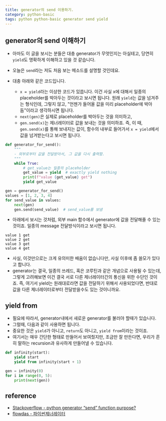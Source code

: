 ```yaml
---
title: generator의 send 이용하기. 
category: python-basic
tags: python python-basic generator send yield 
---
```


## generator의 send 이해하기

- 아마도 이 글을 보시는 분들은 대충 generator가 무엇인지는 아실테고, 당연히 `yield`도 명확하게 이해하고 있을 것 같습니다. 
- 오늘은 `send`라는 저도 처음 보는 메소드를 설명할 것인데요. 

- 대충 아래와 같은 코드입니다. 
  - `x = yield`라는 이상한 코드가 있씁니다. 이건 사실 x에 대해서 일종의 placeholder를 박아두는 것이라고 보시면 됩니다. 원래 `yield`는 값을 넘겨주는 형식인데, 그렇지 않고, "언젠가 들어올 값을 미리 placeholder에 박아둠"이라고 생각하시면 됩니다.
  - `next(gen)`은 실제로 placeholder를 박아두는 것을 의미하고, 
  - `gen.send(x)`는 제너레이터로 값을 보내는 것을 의미하죠. 즉, 이 때, `gen.send(x)`를 통해 보내지는 값이, 함수의 내부로 들어가서 `x = yield`에서 값을 넘겨받는다고 보시면 됩니다.

```python
def generator_for_send():
    """
    - 외부로부터 값을 전달받아서, 그 값을 다시 출력함.
    """
    while True:
        # get_value는 일종의 placeholder
        get_value = yield  # exactly yield nothing
        print(f"value {get_value} get")
        yield get_value

gen = generator_for_send()
values = [1, 2, 3, 4]
for send_value in values:
    next(gen)
    gen.send(send_value)  # send_value를 보냄
```

- 아래에서 보시는 것처럼, 외부 main 함수에서 generator에 값을 전달해줄 수 있는 것이죠. 일종의 message 전달방식이라고 보시면 됩니다.

```plaintext
value 1 get
value 2 get
value 3 get
value 4 get
```

- 사실, 이것만으로는 크게 유의미한 배움이 없습니다만, 사실 이후에 좀 쓸모가 있다고 합니다. 
- generator는 결국, 일종의 쓰레드, 혹은 코루틴과 같은 개념으로 사용될 수 있는데, 그렇게 고려해보면 이건 결국 서로 다른 제너레이터간의 통신을 위한 수단인 것이죠. 즉, 여기서 yield는 원래대로라면 값을 전달하기 위해서 사용되었다면, 반대로 값을 다른 제너레이터로부터 전달받을수도 있는 것이니까요. 

## yield from 

- 필요에 따라서, generator내에서 새로운 generator를 불러야 할때가 있습니다. 
- 그럴때, 다음과 같이 사용하면 됩니다. 
- 중요한 것은 `yield`가 아니고, `return`도 아니고, `yield from`이라는 것이죠. 
- 여기서는 매우 간단한 형태로 만들어서 보여줬지만, 조금만 잘 만든다면, 우리가 흔히 말하는 recursion과 유사하게 만들어낼 수 있습니다. 

```python
def infinity(start):
    yield start
    yield from infinity(start + 1)

gen = infinity(0)
for i in range(0, 5):
    print(next(gen))
```

## reference

- [Stackoverflow - python generator “send” function purpose?](https://stackoverflow.com/questions/19302530/python-generator-send-function-purpose)
- [flowdas - 파이썬제너레이터](https://www.flowdas.com/blog/generators-in-python/index.html)
